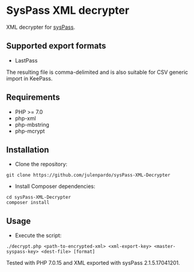 SysPass XML decrypter
=====================

XML decrypter for [sysPass](https://github.com/nuxsmin/sysPass/).

## Supported export formats

 - LastPass
 
 The resulting file is comma-delimited and is also suitable for CSV generic import in KeePass.

## Requirements

 - PHP >= 7.0
 - php-xml
 - php-mbstring
 - php-mcrypt
 
## Installation

 - Clone the repository:

 ```
 git clone https://github.com/julenpardo/sysPass-XML-Decrypter
 ```

 - Install Composer dependencies:

 ```
 cd sysPass-XML-Decrypter
 composer install
 ```

## Usage

 - Execute the script:
 ```
 ./decrypt.php <path-to-encrypted-xml> <xml-export-key> <master-syspass-key> <dest-file> [format]
 ```

Tested with PHP 7.0.15 and XML exported with sysPass 2.1.5.17041201.

